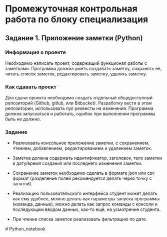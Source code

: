 # Промежуточная контрольная работа по блоку специализация

## Задание 1. Приложение заметки (Python)

### Информация о проекте

Необходимо написать проект, содержащий функционал работы с заметками.
Программа должна уметь создавать заметку, сохранять её, читать список
заметок, редактировать заметку, удалять заметку.

### Как сдавать проект

Для сдачи проекта необходимо создать отдельный общедоступный
репозиторий (Github, gitlub, или Bitbucket). Разработку вести в этом
репозитории, использовать пул реквесты на изменения. Программа должна
запускаться и работать, ошибок при выполнении программы быть не должно.

### Задание

- Реализовать консольное приложение заметки, с сохранением, чтением, добавлением, редактированием и удалением заметок. 

- Заметка должна содержать идентификатор, заголовок, тело заметки и дату/время создания или последнего изменения заметки. 

- Сохранение заметок необходимо сделать в формате json или csv формат (разделение полей рекомендуется делать через точку с запятой). 

- Реализацию пользовательского интерфейса студент может делать как ему удобнее, можно делать как параметры запуска программы (команда, данные), можно делать как запрос команды с консоли и последующим вводом данных, как-то ещё, на усмотрение студента.

- При чтении списка заметок реализовать фильтрацию по дате.

#   P y t h o n _ n o t e b o o k  
 